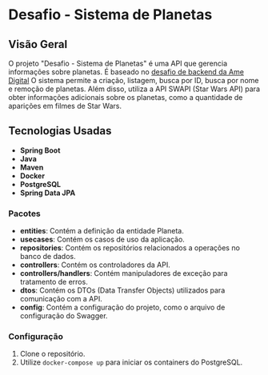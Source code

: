# Desafio - Sistema de Planetas

## Visão Geral

O projeto "Desafio - Sistema de Planetas" é uma API que gerencia informações sobre planetas. É baseado
no [desafio de backend da Ame Digital](https://github.com/AmeDigital/challenge-back-end-hit) O sistema
permite a
criação, listagem, busca por ID, busca por nome e remoção de planetas. Além disso, utiliza a API SWAPI (Star Wars API)
para obter informações adicionais sobre os planetas, como a quantidade de aparições em filmes de Star Wars.

## Tecnologias Usadas

- **Spring Boot**
- **Java**
- **Maven**
- **Docker**
- **PostgreSQL**
- **Spring Data JPA**

### Pacotes

- **entities**: Contém a definição da entidade Planeta.
- **usecases**: Contém os casos de uso da aplicação.
- **repositories**: Contém os repositórios relacionados a operações no banco de dados.
- **controllers**: Contém os controladores da API.
- **controllers/handlers**: Contém manipuladores de exceção para tratamento de erros.
- **dtos**: Contém os DTOs (Data Transfer Objects) utilizados para comunicação com a API.
- **config**: Contém a configuração do projeto, como o arquivo de configuração do Swagger.

### Configuração

1. Clone o repositório.
2. Utilize `docker-compose up` para iniciar os containers do PostgreSQL.


